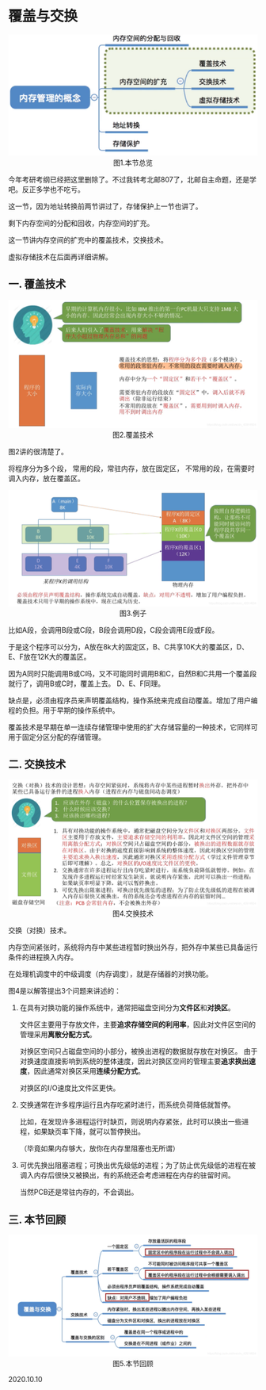 # 覆盖与交换

<img src="操作系统603-1.png" alt="操作系统603-1" style="zoom:67%;" />

<center>图1.本节总览</center>

今年考研考纲已经把这里删除了。不过我转考北邮807了，北邮自主命题，还是学吧。反正多学也不吃亏。

这一节，因为地址转换前两节讲过了，存储保护上一节也讲了。

剩下内存空间的分配和回收，内存空间的扩充。

这一节讲内存空间的扩充中的覆盖技术，交换技术。

虚拟存储技术在后面再详细讲解。

## 一. 覆盖技术

<img src="操作系统603-2.png" alt="操作系统603-2" style="zoom:67%;" />

<center>图2.覆盖技术</center>

图2讲的很清楚了。

将程序分为多个段，
常用的段，常驻内存，放在固定区，
不常用的段，在需要时调入内存，放在覆盖区。

<img src="操作系统603-3.png" alt="操作系统603-3" style="zoom:67%;" />

<center>图3.例子</center>

比如A段，会调用B段或C段，B段会调用D段，C段会调用E段或F段。

于是这个程序可以分为，A放在8k大的固定区，B、C共享10K大的覆盖区，D、E、F放在12K大的覆盖区。

因为A同时只能调用B或C吗，又不可能同时调用B和C，自然B和C共用一个覆盖段就行了，调用B或C时，覆盖上去。
D、E、F同理。

缺点是，必须由程序员来声明覆盖结构，操作系统来完成自动覆盖。增加了用户编程的负担。用于早期的操作系统中。

覆盖技术是早期在单一连续存储管理中使用的扩大存储容量的一种技术，它同样可用于固定分区分配的存储管理。

## 二. 交换技术

<img src="操作系统603-4.png" alt="操作系统603-4" style="zoom:67%;" />

<center>图4.交换技术</center>

交换（对换）技术。

内存空间紧张时，系统将内存中某些进程暂时换出外存，把外存中某些已具备运行条件的进程换入内存。

在处理机调度中的中级调度（内存调度），就是存储器的对换功能。

图4是以解答提出3个问题来讲述的：

1. 在具有对换功能的操作系统中，通常把磁盘空间分为**文件区**和**对换区**。

   文件区主要用于存放文件，主要**追求存储空间的利用率**，因此对文件区空间的管理采用**离散分配方式**。

   对换区空间只占磁盘空间的小部分，被换出进程的数据就存放在对换区。
   由于对换速度直接影响到系统的整体速度，因此对换区空间的管理主要**追求换出速度**，因此通常对换区采用**连续分配方式**。

   对换区的I/O速度比文件区更快。

2. 交换通常在许多程序运行且内存吃紧时进行，而系统负荷降低就暂停。

   比如，在发现许多进程运行时缺页，则说明内存紧张，此时可以换出一些进程，如果缺页率下降，就可以暂停换出。

   （毕竟如果内存够大，放你在内存里阻塞也无所谓）

3. 可优先换出阻塞进程；可换出优先级低的进程；为了防止优先级低的进程在被调入内存后很快又被换出，有的系统还会考虑进程在内存的驻留时间。

   当然PCB还是常驻内存的，不会调出。

## 三. 本节回顾

<img src="操作系统603-5.png" alt="操作系统603-5" style="zoom:67%;" />

<center>图5.本节回顾</center>

2020.10.10